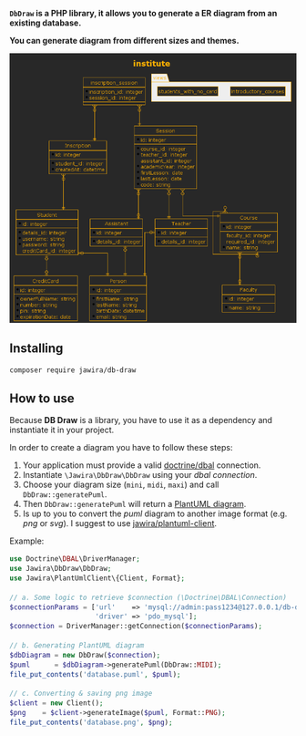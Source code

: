 
**`DbDraw` is a PHP library, it allows you to generate a ER diagram from an existing database.**

**You can generate diagram from different sizes and themes.**

![crt-amber](images/theme-crt-amber.png)

## Installing

```console
composer require jawira/db-draw
```

## How to use

Because **DB Draw** is a library, you have to use it as a dependency and instantiate it in your project.

In order to create a diagram you have to follow these steps:

1. Your application must provide a valid [doctrine/dbal](https://github.com/doctrine/dbal) connection.
2. Instantiate `\Jawira\DbDraw\DbDraw` using your _dbal connection_.
3. Choose your diagram size (`mini`, `midi`, `maxi`) and call `DbDraw::generatePuml`.
4. Then `DbDraw::generatePuml` will return a [PlantUML diagram](https://plantuml.com/ie-diagram).
5. Is up to you to convert the _puml_ diagram to another image format (e.g. _png_ or _svg_). I suggest to
   use [jawira/plantuml-client](https://github.com/jawira/plantuml-client).

Example:

```php
use Doctrine\DBAL\DriverManager;
use Jawira\DbDraw\DbDraw;
use Jawira\PlantUmlClient\{Client, Format};

// a. Some logic to retrieve $connection (\Doctrine\DBAL\Connection)
$connectionParams = ['url'    => 'mysql://admin:pass1234@127.0.0.1/db-draw',
                     'driver' => 'pdo_mysql'];
$connection = DriverManager::getConnection($connectionParams);

// b. Generating PlantUML diagram
$dbDiagram = new DbDraw($connection);
$puml      = $dbDiagram->generatePuml(DbDraw::MIDI);
file_put_contents('database.puml', $puml);

// c. Converting & saving png image
$client = new Client();
$png    = $client->generateImage($puml, Format::PNG);
file_put_contents('database.png', $png);
```
